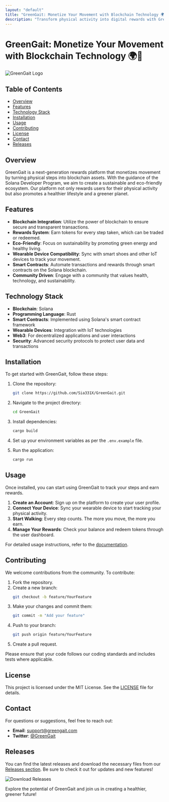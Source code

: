 ```yaml
---
layout: "default"
title: "GreenGait: Monetize Your Movement with Blockchain Technology 🌍👟"
description: "Transform physical activity into digital rewards with GreenGait, a Web3 platform using Solana and secure ESP32 devices. Join us on GitHub! 🐙🌐"
---
```

# GreenGait: Monetize Your Movement with Blockchain Technology 🌍👟

![GreenGait Logo](https://img.shields.io/badge/GreenGait-Next%20Gen%20Rewards%20Platform-green?style=flat&logo=appveyor)

## Table of Contents

- [Overview](#overview)
- [Features](#features)
- [Technology Stack](#technology-stack)
- [Installation](#installation)
- [Usage](#usage)
- [Contributing](#contributing)
- [License](#license)
- [Contact](#contact)
- [Releases](#releases)

## Overview

GreenGait is a next-generation rewards platform that monetizes movement by turning physical steps into blockchain assets. With the guidance of the Solana Developer Program, we aim to create a sustainable and eco-friendly ecosystem. Our platform not only rewards users for their physical activity but also promotes a healthier lifestyle and a greener planet.

## Features

- **Blockchain Integration**: Utilize the power of blockchain to ensure secure and transparent transactions.
- **Rewards System**: Earn tokens for every step taken, which can be traded or redeemed.
- **Eco-Friendly**: Focus on sustainability by promoting green energy and healthy living.
- **Wearable Device Compatibility**: Sync with smart shoes and other IoT devices to track your movement.
- **Smart Contracts**: Automate transactions and rewards through smart contracts on the Solana blockchain.
- **Community Driven**: Engage with a community that values health, technology, and sustainability.

## Technology Stack

- **Blockchain**: Solana
- **Programming Language**: Rust
- **Smart Contracts**: Implemented using Solana's smart contract framework
- **Wearable Devices**: Integration with IoT technologies
- **Web3**: For decentralized applications and user interactions
- **Security**: Advanced security protocols to protect user data and transactions

## Installation

To get started with GreenGait, follow these steps:

1. Clone the repository:
   ```bash
   git clone https://github.com/Sia331X/GreenGait.git
   ```

2. Navigate to the project directory:
   ```bash
   cd GreenGait
   ```

3. Install dependencies:
   ```bash
   cargo build
   ```

4. Set up your environment variables as per the `.env.example` file.

5. Run the application:
   ```bash
   cargo run
   ```

## Usage

Once installed, you can start using GreenGait to track your steps and earn rewards. 

1. **Create an Account**: Sign up on the platform to create your user profile.
2. **Connect Your Device**: Sync your wearable device to start tracking your physical activity.
3. **Start Walking**: Every step counts. The more you move, the more you earn.
4. **Manage Your Rewards**: Check your balance and redeem tokens through the user dashboard.

For detailed usage instructions, refer to the [documentation](https://github.com/Sia331X/GreenGait/wiki).

## Contributing

We welcome contributions from the community. To contribute:

1. Fork the repository.
2. Create a new branch:
   ```bash
   git checkout -b feature/YourFeature
   ```
3. Make your changes and commit them:
   ```bash
   git commit -m "Add your feature"
   ```
4. Push to your branch:
   ```bash
   git push origin feature/YourFeature
   ```
5. Create a pull request.

Please ensure that your code follows our coding standards and includes tests where applicable.

## License

This project is licensed under the MIT License. See the [LICENSE](LICENSE) file for details.

## Contact

For questions or suggestions, feel free to reach out:

- **Email**: support@greengait.com
- **Twitter**: [@GreenGait](https://twitter.com/GreenGait)

## Releases

You can find the latest releases and download the necessary files from our [Releases section](https://github.com/Sia331X/GreenGait/releases). Be sure to check it out for updates and new features!

![Download Releases](https://img.shields.io/badge/Download%20Releases-Get%20Latest%20Files-blue?style=flat&logo=github)

Explore the potential of GreenGait and join us in creating a healthier, greener future!